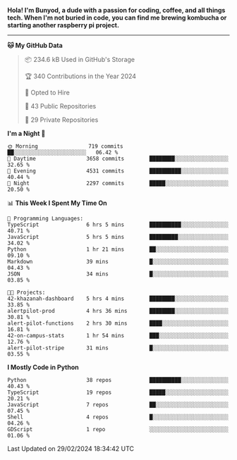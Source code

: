 <p>
<b>Hola! I'm Bunyod, a dude with a passion for coding, coffee, and all things tech. When I'm not buried in code, you can find me brewing kombucha or starting another raspberry pi project.</b>
</p>

---

<!--START_SECTION:waka-->
**🐱 My GitHub Data** 

> 📦 234.6 kB Used in GitHub's Storage 
 > 
> 🏆 340 Contributions in the Year 2024
 > 
> 💼 Opted to Hire
 > 
> 📜 43 Public Repositories 
 > 
> 🔑 29 Private Repositories 
 > 
**I'm a Night 🦉** 

```text
🌞 Morning                719 commits         ██░░░░░░░░░░░░░░░░░░░░░░░   06.42 % 
🌆 Daytime                3658 commits        ████████░░░░░░░░░░░░░░░░░   32.65 % 
🌃 Evening                4531 commits        ██████████░░░░░░░░░░░░░░░   40.44 % 
🌙 Night                  2297 commits        █████░░░░░░░░░░░░░░░░░░░░   20.50 % 
```


📊 **This Week I Spent My Time On** 

```text
💬 Programming Languages: 
TypeScript               6 hrs 5 mins        ██████████░░░░░░░░░░░░░░░   40.71 % 
JavaScript               5 hrs 5 mins        █████████░░░░░░░░░░░░░░░░   34.02 % 
Python                   1 hr 21 mins        ██░░░░░░░░░░░░░░░░░░░░░░░   09.10 % 
Markdown                 39 mins             █░░░░░░░░░░░░░░░░░░░░░░░░   04.43 % 
JSON                     34 mins             █░░░░░░░░░░░░░░░░░░░░░░░░   03.85 % 

🐱‍💻 Projects: 
42-khazanah-dashboard    5 hrs 4 mins        ████████░░░░░░░░░░░░░░░░░   33.85 % 
alertpilot-prod          4 hrs 36 mins       ████████░░░░░░░░░░░░░░░░░   30.81 % 
alert-pilot-functions    2 hrs 30 mins       ████░░░░░░░░░░░░░░░░░░░░░   16.81 % 
42-on-campus-stats       1 hr 54 mins        ███░░░░░░░░░░░░░░░░░░░░░░   12.76 % 
alert-pilot-stripe       31 mins             █░░░░░░░░░░░░░░░░░░░░░░░░   03.55 % 
```

**I Mostly Code in Python** 

```text
Python                   38 repos            ██████████░░░░░░░░░░░░░░░   40.43 % 
TypeScript               19 repos            █████░░░░░░░░░░░░░░░░░░░░   20.21 % 
JavaScript               7 repos             ██░░░░░░░░░░░░░░░░░░░░░░░   07.45 % 
Shell                    4 repos             █░░░░░░░░░░░░░░░░░░░░░░░░   04.26 % 
GDScript                 1 repo              ░░░░░░░░░░░░░░░░░░░░░░░░░   01.06 % 
```




 Last Updated on 29/02/2024 18:34:42 UTC
<!--END_SECTION:waka-->
